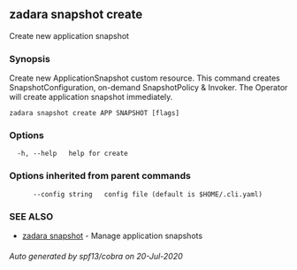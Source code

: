 ## zadara snapshot create

Create new application snapshot

### Synopsis

Create new ApplicationSnapshot custom resource.
This command creates SnapshotConfiguration, on-demand SnapshotPolicy & Invoker.
The Operator will create application snapshot immediately.

```
zadara snapshot create APP SNAPSHOT [flags]
```

### Options

```
  -h, --help   help for create
```

### Options inherited from parent commands

```
      --config string   config file (default is $HOME/.cli.yaml)
```

### SEE ALSO

* [zadara snapshot](zadara_snapshot.md)	 - Manage application snapshots

###### Auto generated by spf13/cobra on 20-Jul-2020
